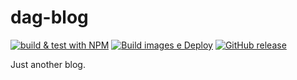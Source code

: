 # dag-blog

[![build & test with NPM](https://github.com/ilDug/dag-blog/actions/workflows/build-test-npm.yml/badge.svg)](https://github.com/ilDug/dag-blog/actions/workflows/build-test-npm.yml)
[![Build images e Deploy](https://github.com/ilDug/dag-blog/actions/workflows/deploy.yaml/badge.svg)](https://github.com/ilDug/dag-blog/actions/workflows/deploy.yaml)
[![GitHub release](https://img.shields.io/github/release/ilDug/dag-blog?include_prereleases=&sort=semver&color=blue)](https://github.com/ilDug/dag-blog/releases/)

Just another blog.
